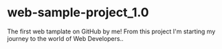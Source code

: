 # web-sample-project_1.0
The first web tamplate on GitHub by me!
From this project I'm starting my journey to the world of Web Developers..

